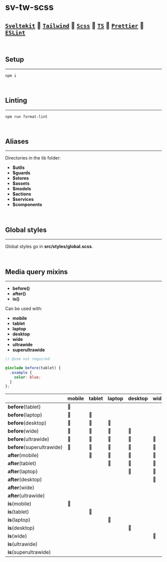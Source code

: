 # **sv-tw-scss**

## **[`Sveltekit`](https://kit.svelte.dev/docs/introduction) 🔹 [`Tailwind`](https://tailwindcss.com/docs/installation) 🔹 [`Scss`](https://sass-lang.com/documentation/syntax) 🔹 [`TS`](https://www.typescriptlang.org/docs/) 🔹 [`Prettier`](https://prettier.io/docs/en/index.html) 🔹 [`ESLint`](https://eslint.org/docs/latest/)**

<br />

## **Setup**

****

`npm i`

<br />

## **Linting**

****

`npm run format-lint`

<br />

## **Aliases**

****

Directories in the lib folder:

- **$utils**
- **$guards**
- **$stores**
- **$assets**
- **$models**
- **$actions**
- **$services**
- **$components**

<br />

## **Global styles**

****

Global styles go in **src/styles/global.scss**.

<br />

## **Media query mixins**

****

- **before()**
- **after()**
- **is()**

Can be used with:

- **mobile**
- **tablet**
- **laptop**
- **desktop**
- **wide**
- **ultrawide**
- **superultrawide**


```scss
// @use not required

@include before(tablet) {
  .example {
    color: blue;
  }
};
```

|                        | mobile | tablet | laptop | desktop | wide | ultrawide | superultrawide |
|------------------------|--------|--------|--------|---------|------|-----------|----------------|
| **before**(tablet)         | 🔵      |        |        |         |      |           |                |
| **before**(laptop)         | 🔵      | 🔵      |        |         |      |           |                |
| **before**(desktop)        | 🔵      | 🔵      | 🔵      |         |      |           |                |
| **before**(wide)           | 🔵      | 🔵      | 🔵      | 🔵       |      |           |                |
| **before**(ultrawide)      | 🔵      | 🔵      | 🔵      | 🔵       | 🔵    |           |                |
| **before**(superultrawide) | 🔵      | 🔵      | 🔵      | 🔵       | 🔵    | 🔵         |                |
| **after**(mobile)          |        | 🔵      | 🔵      | 🔵       | 🔵    | 🔵         | 🔵              |
| **after**(tablet)          |        |        | 🔵      | 🔵       | 🔵    | 🔵         | 🔵              |
| **after**(laptop)          |        |        |        | 🔵       | 🔵    | 🔵         | 🔵              |
| **after**(desktop)         |        |        |        |         | 🔵    | 🔵         | 🔵              |
| **after**(wide)            |        |        |        |         |      | 🔵         | 🔵              |
| **after**(ultrawide)       |        |        |        |         |      |           | 🔵              |
| **is**(mobile)             | 🔵      |        |        |         |      |           |                |
| **is**(tablet)             |        | 🔵      |        |         |      |           |                |
| **is**(laptop)             |        |        | 🔵      |         |      |           |                |
| **is**(desktop)            |        |        |        | 🔵       |      |           |                |
| **is**(wide)               |        |        |        |         | 🔵    |           |                |
| **is**(ultrawide)          |        |        |        |         |      | 🔵         |                |
| **is**(superultrawide)     |        |        |        |         |      |           | 🔵              |

<br />

